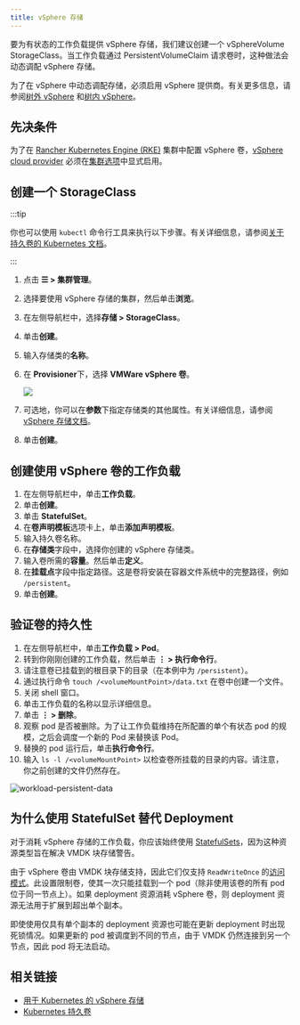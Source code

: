 ```yaml
---
title: vSphere 存储
---
```


要为有状态的工作负载提供 vSphere 存储，我们建议创建一个 vSphereVolume StorageClass。当工作负载通过 PersistentVolumeClaim 请求卷时，这种做法会动态调配 vSphere 存储。

为了在 vSphere 中动态调配存储，必须启用 vSphere 提供商。有关更多信息，请参阅[树外 vSphere](../../../new-user-guides/kubernetes-clusters-in-rancher-setup/set-up-cloud-providers/configure-out-of-tree-vsphere.md) 和[树内 vSphere](../../../new-user-guides/kubernetes-clusters-in-rancher-setup/set-up-cloud-providers/configure-in-tree-vsphere.md)。

## 先决条件

为了在 [Rancher Kubernetes Engine (RKE)](../../launch-kubernetes-with-rancher/launch-kubernetes-with-rancher.md) 集群中配置 vSphere 卷，[vSphere cloud provider](https://rancher.com/docs/rke/latest/en/config-options/cloud-providers/vsphere) 必须在[集群选项](../../../../reference-guides/cluster-configuration/rancher-server-configuration/rke1-cluster-configuration.md)中显式启用。

## 创建一个 StorageClass

:::tip

你也可以使用 `kubectl` 命令行工具来执行以下步骤。有关详细信息，请参阅[关于持久卷的 Kubernetes 文档](https://kubernetes.io/docs/concepts/storage/persistent-volumes/)。

:::

1. 点击 **☰ > 集群管理**。
1. 选择要使用 vSphere 存储的集群，然后单击**浏览**。
1. 在左侧导航栏中，选择**存储 > StorageClass**。
1. 单击**创建**。
3. 输入存储类的**名称**。
4. 在 **Provisioner**下，选择 **VMWare vSphere 卷**。

   ![](/img/vsphere-storage-class.png)

5. 可选地，你可以在**参数**下指定存储类的其他属性。有关详细信息，请参阅 [vSphere 存储文档](https://github.com/vmware-archive/vsphere-storage-for-kubernetes/blob/master/documentation/storageclass.md)。
5. 单击**创建**。

## 创建使用 vSphere 卷的工作负载

1. 在左侧导航栏中，单击**工作负载**。
1. 单击**创建**。
1. 单击 **StatefulSet**。
1. 在**卷声明模板**选项卡上，单击**添加声明模板**。
1. 输入持久卷名称。
1. 在**存储类**字段中，选择你创建的 vSphere 存储类。
6. 输入卷所需的**容量**。然后单击**定义**。
7. 在**挂载点**字段中指定路径。这是卷将安装在容器文件系统中的完整路径，例如 `/persistent`。
8. 单击**创建**。

## 验证卷的持久性

1. 在左侧导航栏中，单击**工作负载 > Pod**。
1. 转到你刚刚创建的工作负载，然后单击 **⋮ > 执行命令行**。
2. 请注意卷已挂载到的根目录下的目录（在本例中为 `/persistent`）。
3. 通过执行命令 `touch /<volumeMountPoint>/data.txt` 在卷中创建一个文件。
4. 关闭 shell 窗口。
5. 单击工作负载的名称以显示详细信息。
7. 单击 **⋮ > 删除**。
8. 观察 pod 是否被删除。为了让工作负载维持在所配置的单个有状态 pod 的规模，之后会调度一个新的 Pod 来替换该 Pod。
9. 替换的 pod 运行后，单击**执行命令行**。
10. 输入 `ls -l /<volumeMountPoint>` 以检查卷所挂载的目录的内容。请注意，你之前创建的文件仍然存在。

   ![workload-persistent-data](/img/workload-persistent-data.png)

## 为什么使用 StatefulSet 替代 Deployment

对于消耗 vSphere 存储的工作负载，你应该始终使用 [StatefulSets](https://kubernetes.io/docs/concepts/workloads/controllers/statefulset/)，因为这种资源类型旨在解决 VMDK 块存储警告。

由于 vSphere 卷由 VMDK 块存储支持，因此它们仅支持 `ReadWriteOnce` 的[访问模式](https://kubernetes.io/docs/concepts/storage/persistent-volumes/#persistentvolumeclaims)。此设置限制卷，使其一次只能挂载到一个 pod（除非使用该卷的所有 pod 位于同一节点上）。如果 deployment 资源消耗 vSphere 卷，则 deployment 资源无法用于扩展到超出单个副本。

即使使用仅具有单个副本的 deployment 资源也可能在更新 deployment 时出现死锁情况。如果更新的 pod 被调度到不同的节点，由于 VMDK 仍然连接到另一个节点，因此 pod 将无法启动。

## 相关链接

- [用于 Kubernetes 的 vSphere 存储](https://github.com/vmware-archive/vsphere-storage-for-kubernetes/tree/master/documentation)
- [Kubernetes 持久卷](https://kubernetes.io/docs/concepts/storage/persistent-volumes/)
